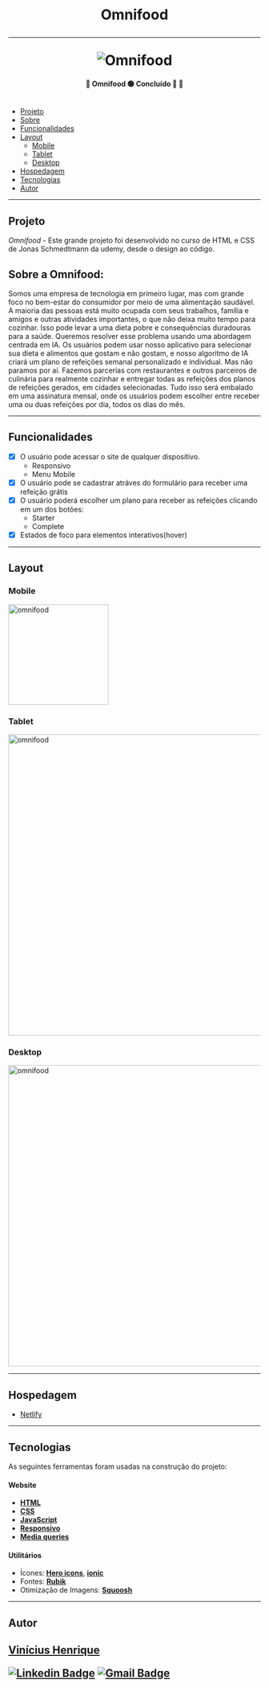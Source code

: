 </p>
<h1 align="center"> 
    Omnifood <br> 
    <hr>
    <img alt="Omnifood" title="" src="readme/omnifood.png"/>
</h1>

<h4 align="center"> 
	🚧 Omnifood 🟢 Concluído 🚀 🚧
</h4>

<img alt="" title="" src="readme/nivel.svg"/>

<!-- <p align="center">
 <a href="#-Projeto">Sobre</a> •
 <a href="#-funcionalidades">Funcionalidades</a> •
 <a href="#-descricao">Descrição</a> •
 <a href="#-layout">Layout</a> •
 <a href="#-tecnologias">Tecnologias</a> •
 <a href="#-autor">Autor</a>
</p> -->

- [Projeto](#projeto)
- [Sobre](#sobre-a-omnifood)
- [Funcionalidades](#funcionalidades)
- [Layout](#layout)
  - [Mobile](#mobile)
  - [Tablet](#tablet)
  - [Desktop](#desktop)
- [Hospedagem](#hospedagem)
- [Tecnologias](#tecnologias)
- [Autor](#tecnologias)

---

## **Projeto**

_Omnifood_ - Este grande projeto foi desenvolvido no curso de HTML e CSS de Jonas Schmedtmann da udemy, desde o design ao código.

## **Sobre a Omnifood:**

 Somos uma empresa de tecnologia em primeiro lugar, mas com grande foco no bem-estar do consumidor por meio de uma alimentação saudável. A maioria das pessoas está muito ocupada com seus trabalhos, família e amigos e outras atividades importantes, o que não deixa muito tempo para cozinhar. Isso pode levar a uma dieta pobre e consequências duradouras para a saúde. Queremos resolver esse problema usando uma abordagem centrada em IA. Os usuários podem usar nosso aplicativo para selecionar sua dieta e alimentos que gostam e não gostam, e nosso algoritmo de IA criará um plano de refeições semanal personalizado e individual. Mas não paramos por aí. Fazemos parcerias com restaurantes e outros parceiros de culinária para realmente cozinhar e entregar todas as refeições dos planos de refeições gerados, em cidades selecionadas. Tudo isso será embalado em uma assinatura mensal, onde os usuários podem escolher entre receber uma ou duas refeições por dia, todos os dias do mês.

---

## **Funcionalidades**

- [x] O usuário pode acessar o site de qualquer dispositivo.
  - Responsivo
  - Menu Mobile
- [x] O usuário pode se cadastrar atráves do formulário para receber uma refeição grátis
- [x] O usuário poderá escolher um plano para receber as refeições clicando em um dos botões:
  - Starter
  - Complete
- [x] Estados de foco para elementos interativos(hover)

---

## **Layout**

### Mobile

<p align="left">

  <img alt="omnifood" title="#omnifood" src="readme/mobile.png" width="200px">

</p>

### Tablet

<p align="left">
   <img alt="omnifood" title="#omnifood" src="readme/tablet.png" width="600px">

</p>

### Desktop

<p align="left">
  <img alt="omnifood" title="#omnifood" src="readme/desktop.png" width="600px">

</p>

---

## **Hospedagem**

- [Netlify](https://omnifood-vinicius.netlify.app/)

---

## **Tecnologias**

As seguintes ferramentas foram usadas na construção do projeto:

#### **Website**

- **[HTML](https://developer.mozilla.org/pt-BR/docs/Web/HTML)**
- **[CSS](https://developer.mozilla.org/pt-BR/docs/Web/CSS)**
- **[JavaScript](https://developer.mozilla.org/pt-BR/docs/Web/JavaScript)**
- **[Responsivo](https://developer.mozilla.org/pt-BR/docs/Web/JavaScript)**
- **[Media queries](https://developer.mozilla.org/pt-BR/docs/Web/JavaScript)**

#### [](https://github.com/tgmarinho/Ecoleta#utilit%C3%A1rios)**Utilitários**

- Ícones: **[Hero icons](https://heroicons.com)**, **[ionic](https://ionic.io/ionicons)**
- Fontes: **[Rubik](https://fonts.google.com/specimen/Rubik)**
- Otimização de Imagens: **[Squoosh](https://squoosh.app)**

---

## **Autor**

<a href="https://www.frontendmentor.io/profile/viniciusshenri96">
  <!-- <img style="border-radius: 50%;" src="./assets/img/avatar.jpg" width="100px;" alt=""/> -->
 <sub><h2 style="font-style: normal; color:">Vinícius Henrique</></sub>
 <br /> 
 </a>

<!-- [![Twitter Badge](https://img.shields.io/badge/-@tgmarinho-1ca0f1?style=flat-square&labelColor=1ca0f1&logo=twitter&logoColor=white&link=https://twitter.com/tgmarinho)](https://twitter.com/tgmarinho)  -->

[![Linkedin Badge](https://img.shields.io/badge/-Vinícius-blue?style=flat-square&logo=Linkedin&logoColor=white&link=https://https://www.linkedin.com/in/vinícius-henrique-7a2533229/)](https://www.linkedin.com/in/vinícius-henrique-7a2533229/)
[![Gmail Badge](https://img.shields.io/badge/-viniciush2015@gmail.com-c14438?style=flat-square&logo=Gmail&logoColor=white&link=mailto:viniciush2015@gmail.com)](mailto:viniciush2015@gmail.com)

<!-- ## 📝 Licença

Este projeto esta sobe a licença [MIT](./LICENSE).

Feito com ❤️ por Thiago Marinho 👋🏽 [Entre em contato!](https://www.linkedin.com/in/tgmarinho/)

---

## Versões do README

[Português 🇧🇷](./README.md) | [Inglês sem emojis 🇺🇸](./README-en.md) | [Portugues sem logo 🇧🇷](./README-sem-logo.md) -->
